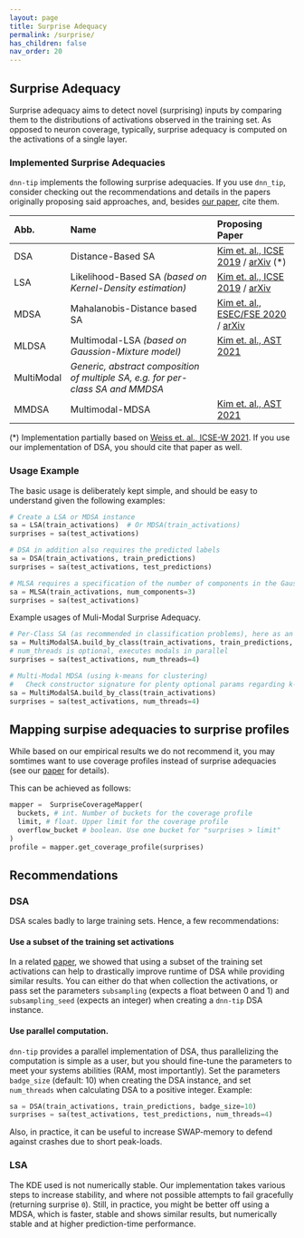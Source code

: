 ```yaml
---
layout: page
title: Surprise Adequacy
permalink: /surprise/
has_children: false
nav_order: 20
---
```


## Surprise Adequacy

Surprise adequacy aims to detect novel (surprising) inputs by comparing them
to the distributions of activations observed in the training set.
As opposed to neuron coverage, typically, surprise adequacy is computed
on the activations of a single layer.

### Implemented Surprise Adequacies

`dnn-tip` implements the following surprise adequacies.
If you use `dnn_tip`, consider checking out 
the recommendations and details in the papers originally proposing said approaches,
and, besides [our paper](./paper), cite them.

| Abb.       | Name                                                                            | Proposing Paper                                                                                                                        |
|:-----------|:--------------------------------------------------------------------------------|:---------------------------------------------------------------------------------------------------------------------------------------|
| DSA        | Distance-Based SA                                                               | [Kim et. al., ICSE 2019](https://ieeexplore.ieee.org/stamp/stamp.jsp?arnumber=8812069) / [arXiv](https://arxiv.org/abs/1808.08444) (*) | 
| LSA        | Likelihood-Based SA *(based on Kernel-Density estimation)*                      | [Kim et. al., ICSE 2019](https://ieeexplore.ieee.org/stamp/stamp.jsp?arnumber=8812069) /  [arXiv](https://arxiv.org/abs/1808.08444)    | 
| MDSA       | Mahalanobis-Distance based SA                                                   | [Kim et. al., ESEC/FSE 2020](https://dl.acm.org/doi/abs/10.1145/3368089.3417065) / [arXiv](https://arxiv.org/pdf/2006.00894.pdf)       |
| MLDSA      | Multimodal-LSA *(based on Gaussion-Mixture model)*                              | [Kim et. al., AST 2021](https://ieeexplore.ieee.org/document/9462987)                                                                  | 
| MultiModal | *Generic, abstract composition of multiple SA, e.g. for per-class SA and MMDSA* |                                                                                                                                        | 
| MMDSA      | Multimodal-MDSA                                                                 | [Kim et. al., AST 2021](https://ieeexplore.ieee.org/document/9462987)                                                                  | 

(*) Implementation partially based on [Weiss et. al., ICSE-W 2021](https://arxiv.org/abs/2103.05939).
If you use our implementation of DSA, you should cite that paper as well.

### Usage Example

The basic usage is deliberately kept simple, and should be easy to understand given the following
examples:

```python
# Create a LSA or MDSA instance 
sa = LSA(train_activations)  # Or MDSA(train_activations)
surprises = sa(test_activations)
```
```python
# DSA in addition also requires the predicted labels
sa = DSA(train_activations, train_predictions)
surprises = sa(test_activations, test_predictions)
```

```python
# MLSA requires a specification of the number of components in the Gaussian Mixture Model
sa = MLSA(train_activations, num_components=3)
surprises = sa(test_activations)
```

Example usages of Muli-Modal Surprise Adequacy.

```python
# Per-Class SA (as recommended in classification problems), here as an example for MDSA
sa = MultiModalSA.build_by_class(train_activations, train_predictions, lambda x,y: MDSA(x))
# num_threads is optional, executes modals in parallel
surprises = sa(test_activations, num_threads=4)
```

```python
# Multi-Modal MDSA (using k-means for clustering)
#   Check constructor signature for plenty optional params regarding k-means.
sa = MultiModalSA.build_by_class(train_activations) 
surprises = sa(test_activations, num_threads=4)
```

## Mapping surpise adequacies to surprise profiles

While based on our empirical results we do not recommend it, 
you may somtimes want to use coverage profiles instead of surprise adequacies (see our [paper](./paper) for details).

This can be achieved as follows:

```python
mapper =  SurpriseCoverageMapper(
  buckets, # int. Number of buckets for the coverage profile
  limit, # float. Upper limit for the coverage profile
  overflow_bucket # boolean. Use one bucket for "surprises > limit"
)
profile = mapper.get_coverage_profile(surprises)
```


## Recommendations

### DSA
DSA scales badly to large training sets. Hence, a few recommendations:

#### Use a subset of the training set activations

In a related [paper](https://arxiv.org/abs/2103.05939),
we showed that using a subset of the training set activations
can help to drastically improve runtime of DSA while providing similar results.
You can either do that when collection the activations, or pass set the parameters 
  `subsampling` (expects a float between 0 and 1) and `subsampling_seed` (expects an integer) when creating 
  a `dnn-tip` DSA instance.

#### Use parallel computation.
 `dnn-tip` provides a parallel implementation of DSA, thus parallelizing the computation
  is simple as a user, but you should fine-tune the parameters to meet your systems abilities (RAM, most importantly).
  Set the parameters `badge_size` (default: 10) when creating the DSA instance, and set `num_threads` when calculating DSA
  to a positive integer. Example:
```python
sa = DSA(train_activations, train_predictions, badge_size=10)
surprises = sa(test_activations, test_predictions, num_threads=4)
```
Also, in practice, it can be useful to increase SWAP-memory to defend against crashes due to short peak-loads.

### LSA
The KDE used is not numerically stable. 
Our implementation takes various steps to increase stability, and where not possible attempts 
to fail gracefully (returning surprise `0`). 
Still, in practice, you might be better off using a MDSA, which is faster, stable and shows similar results,
but numerically stable and at higher prediction-time performance.

